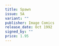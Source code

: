 ```yaml
---
title: Spawn
issue: 5A
variant: ""
publisher: Image Comics
release_date: Oct 1992
signed_by: ""
price: 1.95
---
```

